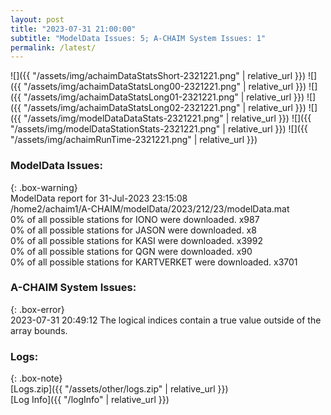 ```yaml
---
layout: post
title: "2023-07-31 21:00:00"
subtitle: "ModelData Issues: 5; A-CHAIM System Issues: 1"
permalink: /latest/
---
```


![]({{ "/assets/img/achaimDataStatsShort-2321221.png" | relative_url }})
![]({{ "/assets/img/achaimDataStatsLong00-2321221.png" | relative_url }})
![]({{ "/assets/img/achaimDataStatsLong01-2321221.png" | relative_url }})
![]({{ "/assets/img/achaimDataStatsLong02-2321221.png" | relative_url }})
![]({{ "/assets/img/modelDataDataStats-2321221.png" | relative_url }})
![]({{ "/assets/img/modelDataStationStats-2321221.png" | relative_url }})
![]({{ "/assets/img/achaimRunTime-2321221.png" | relative_url }})


### ModelData Issues:  
  
{: .box-warning}  
 ModelData report for 31-Jul-2023 23:15:08   
 /home2/achaim1/A-CHAIM/modelData/2023/212/23/modelData.mat   
 0% of all possible stations for IONO were downloaded. x987   
 0% of all possible stations for JASON were downloaded. x8   
 0% of all possible stations for KASI were downloaded. x3992   
 0% of all possible stations for QGN were downloaded. x90   
 0% of all possible stations for KARTVERKET were downloaded. x3701   
  
### A-CHAIM System Issues:  
  
{: .box-error}  
2023-07-31 20:49:12 The logical indices contain a true value outside of the array bounds.  

### Logs:  
  
{: .box-note}  
[Logs.zip]({{ "/assets/other/logs.zip" | relative_url }})  
[Log Info]({{ "/logInfo" | relative_url }})  
